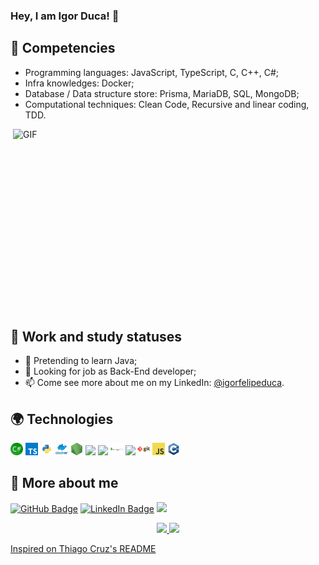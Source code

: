 ### Hey, I am Igor Duca! 👋

## :triangular_flag_on_post: Competencies
- Programming languages: JavaScript, TypeScript, C, C++, C#;
- Infra knowledges: Docker;
- Database / Data structure store: Prisma, MariaDB, SQL, MongoDB;
- Computational techniques: Clean Code, Recursive and linear coding, TDD.

<img align="right" alt="GIF" src="https://cdn.dribbble.com/users/1732368/screenshots/6553872/web_developer.gif" width="500" height="320" />

## :busts_in_silhouette: Work and study statuses

- 🌱 Pretending to learn Java; 
- 💬 Looking for job as Back-End developer;
- 📫 Come see more about me on my LinkedIn: [@igorfelipeduca](https://www.linkedin.com/in/igorfelipeduca/).

## :earth_africa: Technologies
<code><img height="20" src="https://raw.githubusercontent.com/github/explore/80688e429a7d4ef2fca1e82350fe8e3517d3494d/topics/csharp/csharp.png"></code>
<code><img height="20" src="https://raw.githubusercontent.com/github/explore/80688e429a7d4ef2fca1e82350fe8e3517d3494d/topics/typescript/typescript.png"></code>
<code><img height="20" src="https://raw.githubusercontent.com/github/explore/80688e429a7d4ef2fca1e82350fe8e3517d3494d/topics/python/python.png"></code>
<code><img height="20" src="https://raw.githubusercontent.com/github/explore/80688e429a7d4ef2fca1e82350fe8e3517d3494d/topics/docker/docker.png"></code>
<code><img height="20" src="https://raw.githubusercontent.com/github/explore/80688e429a7d4ef2fca1e82350fe8e3517d3494d/topics/nodejs/nodejs.png"></code>
<code><img height="20" src="https://upload.wikimedia.org/wikipedia/commons/thumb/e/e9/Jenkins_logo.svg/1200px-Jenkins_logo.svg.png"></code>
<code><img height="20" src="https://d2eip9sf3oo6c2.cloudfront.net/tags/images/000/001/287/square_480/prismaHD.png"></code>
<code><img height="20" src="https://raw.githubusercontent.com/github/explore/80688e429a7d4ef2fca1e82350fe8e3517d3494d/topics/mongodb/mongodb.png"></code>
<code><img height="20" src="https://cdn0.codesubmit.io/0e9a0a20ae93fdac45a544aac304f65d.png"></code>
<code><img height="20" src="https://raw.githubusercontent.com/github/explore/80688e429a7d4ef2fca1e82350fe8e3517d3494d/topics/git/git.png"></code>
<code><img height="20" src="https://raw.githubusercontent.com/github/explore/80688e429a7d4ef2fca1e82350fe8e3517d3494d/topics/javascript/javascript.png"></code>
<code><img height="20" src="https://raw.githubusercontent.com/github/explore/80688e429a7d4ef2fca1e82350fe8e3517d3494d/topics/cpp/cpp.png"></code>

## 👾 More about me

[![GitHub Badge](https://img.shields.io/github/followers/igorduca?label=igorduca&style=for-the-badge&link=https://github.com/igorduca)](https://github.com/igorduca)
[![LinkedIn Badge](https://img.shields.io/badge/-igor%20felipe%20duca-blue?style=for-the-badge&logo=Linkedin&logoColor=white&link=https://www.linkedin.com/in/igorfelipeduca/)](https://www.linkedin.com/in/igorfelipeduca/)
<a href = "mailto:igorfelipeduca@gmail.com"><img src="https://img.shields.io/badge/-Gmail-%23333?style=for-the-badge&logo=gmail&logoColor=red" target="_blank"></a>

<div align="center">
  <a href="https://github.com/thiagocruzrj">
  <img height="190em" src="https://github-readme-stats.vercel.app/api?username=igorduca&show_icons=true&theme=dracula&include_all_commits=true&count_private=true"/>
  <img height="190em" src="https://github-readme-stats.vercel.app/api/top-langs/?username=igorduca&layout=compact&langs_count=7&theme=dracula"/>
</div>

[Inspired on Thiago Cruz's README](https://github.com/thiagocruzrj)
